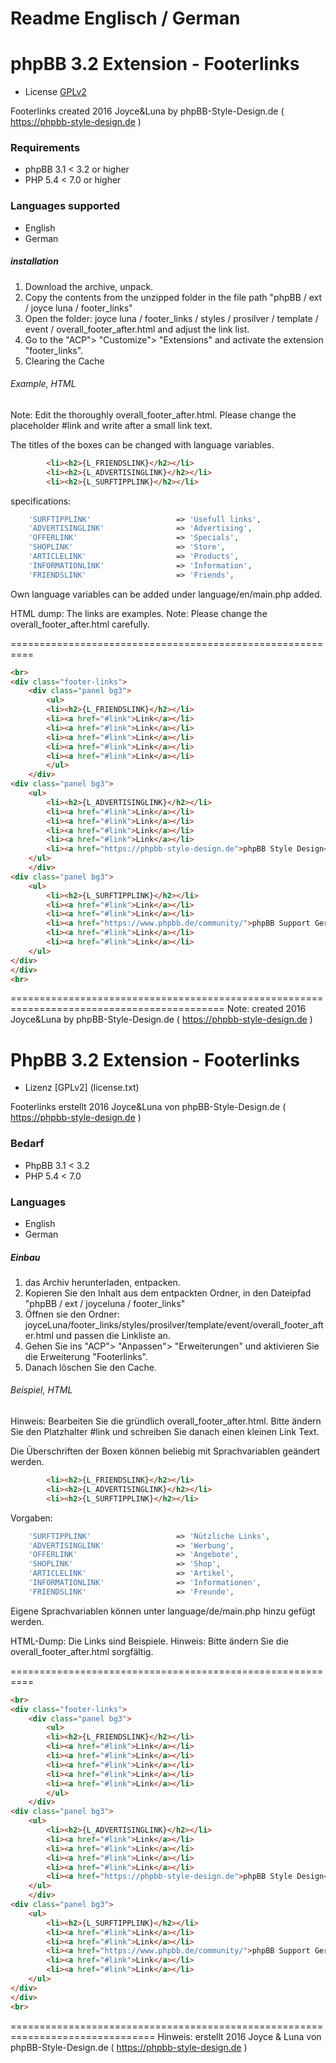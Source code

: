 # Readme Englisch / German 

# phpBB 3.2 Extension - Footerlinks
- License [GPLv2](license.txt)

Footerlinks created 2016 Joyce&Luna by phpBB-Style-Design.de ( https://phpbb-style-design.de )

### Requirements
- phpBB 3.1 < 3.2 or higher
- PHP 5.4 < 7.0 or higher

### Languages supported
- English
- German 

##### installation
1. Download the archive, unpack.
2. Copy the contents from the unzipped folder in the file path "phpBB / ext / joyce luna / footer_links"
3. Open the folder: joyce luna / footer_links / styles / prosilver / template / event / overall_footer_after.html and adjust the link list.
4. Go to the "ACP"> "Customize"> "Extensions" and activate the extension "footer_links".
5. Clearing the Cache

###### Example, HTML
Note: Edit the thoroughly overall_footer_after.html.
Please change the placeholder #link and write after a small link text.

The titles of the boxes can be changed with language variables.
```html
		<li><h2>{L_FRIENDSLINK}</h2></li>
		<li><h2>{L_ADVERTISINGLINK}</h2></li>
		<li><h2>{L_SURFTIPPLINK}</h2></li>
```

specifications:
```php
	'SURFTIPPLINK'					 => 'Usefull links',
	'ADVERTISINGLINK'				 => 'Advertising',
	'OFFERLINK'						 => 'Specials',
	'SHOPLINK'						 => 'Store',
	'ARTICLELINK'					 => 'Products',
	'INFORMATIONLINK'				 => 'Information',
	'FRIENDSLINK'					 => 'Friends',
```

Own language variables can be added under language/en/main.php added.

HTML dump: The links are examples.
Note: Please change the overall_footer_after.html carefully.

==========================================================

<!-- Footerlinks created 2016 Joyce&Luna by phpBB-Style-Design.de ( https://phpbb-style-design.de ) -->
```html
<br>
<div class="footer-links">
	<div class="panel bg3">
		<ul>
		<li><h2>{L_FRIENDSLINK}</h2></li>
		<li><a href="#link">Link</a></li>
		<li><a href="#link">Link</a></li>
		<li><a href="#link">Link</a></li>
		<li><a href="#link">Link</a></li>
		<li><a href="#link">Link</a></li>
		</ul>
	</div>
<div class="panel bg3">
	<ul>
		<li><h2>{L_ADVERTISINGLINK}</h2></li>
		<li><a href="#link">Link</a></li>
		<li><a href="#link">Link</a></li>
		<li><a href="#link">Link</a></li>
		<li><a href="#link">Link</a></li>
		<li><a href="https://phpbb-style-design.de">phpBB Style Design</a></li>
	</ul>
	</div>
<div class="panel bg3">
	<ul>
		<li><h2>{L_SURFTIPPLINK}</h2></li>
		<li><a href="#link">Link</a></li>
		<li><a href="#link">Link</a></li>
		<li><a href="https://www.phpbb.de/community/">phpBB Support German</a></li>
		<li><a href="#link">Link</a></li>
		<li><a href="#link">Link</a></li>
	</ul>
</div>
</div>
<br>
```

===========================================================================================
Note: created 2016 Joyce&Luna by phpBB-Style-Design.de ( https://phpbb-style-design.de )


# PhpBB 3.2 Extension - Footerlinks
- Lizenz [GPLv2] (license.txt)

Footerlinks erstellt 2016 Joyce&Luna von phpBB-Style-Design.de ( https://phpbb-style-design.de )

### Bedarf
- PhpBB 3.1 < 3.2 
- PHP 5.4 < 7.0 

### Languages 
- English
- German 

##### Einbau
1. das Archiv herunterladen, entpacken.
2. Kopieren Sie den Inhalt aus dem entpackten Ordner, in den Dateipfad "phpBB / ext / joyceluna / footer_links"
3. Öffnen sie den Ordner: joyceLuna/footer_links/styles/prosilver/template/event/overall_footer_after.html und passen die Linkliste an.
4. Gehen Sie ins "ACP"> "Anpassen"> "Erweiterungen" und aktivieren Sie die Erweiterung "Footerlinks".
5. Danach löschen Sie den Cache.

###### Beispiel, HTML
Hinweis: Bearbeiten Sie die gründlich overall_footer_after.html.
Bitte ändern Sie den Platzhalter #link und schreiben Sie danach einen kleinen Link Text.

Die Überschriften der Boxen können beliebig mit Sprachvariablen geändert werden.
```html
		<li><h2>{L_FRIENDSLINK}</h2></li>
		<li><h2>{L_ADVERTISINGLINK}</h2></li>
		<li><h2>{L_SURFTIPPLINK}</h2></li>
```

Vorgaben:
```php
	'SURFTIPPLINK'					 => 'Nützliche Links',
	'ADVERTISINGLINK'				 => 'Werbung',
	'OFFERLINK'						 => 'Angebote',
	'SHOPLINK'						 => 'Shop',
	'ARTICLELINK'					 => 'Artikel',
	'INFORMATIONLINK'				 => 'Informationen',
	'FRIENDSLINK'					 => 'Freunde',
```
Eigene Sprachvariablen können unter language/de/main.php hinzu gefügt werden.

HTML-Dump: Die Links sind Beispiele.
Hinweis: Bitte ändern Sie die overall_footer_after.html sorgfältig.

==========================================================

<!-- footerlinks created 2016 Joyce&Luna by phpBB-Style-Design.de ( https://phpbb-style-design.de ) -->
```html
<br>
<div class="footer-links">
	<div class="panel bg3">
		<ul>
		<li><h2>{L_FRIENDSLINK}</h2></li>
		<li><a href="#link">Link</a></li>
		<li><a href="#link">Link</a></li>
		<li><a href="#link">Link</a></li>
		<li><a href="#link">Link</a></li>
		<li><a href="#link">Link</a></li>
		</ul>
	</div>
<div class="panel bg3">
	<ul>
		<li><h2>{L_ADVERTISINGLINK}</h2></li>
		<li><a href="#link">Link</a></li>
		<li><a href="#link">Link</a></li>
		<li><a href="#link">Link</a></li>
		<li><a href="#link">Link</a></li>
		<li><a href="https://phpbb-style-design.de">phpBB Style Design</a></li>
	</ul>
	</div>
<div class="panel bg3">
	<ul>
		<li><h2>{L_SURFTIPPLINK}</h2></li>
		<li><a href="#link">Link</a></li>
		<li><a href="#link">Link</a></li>
		<li><a href="https://www.phpbb.de/community/">phpBB Support German</a></li>
		<li><a href="#link">Link</a></li>
		<li><a href="#link">Link</a></li>
	</ul>
</div>
</div>
<br>
```
===============================================================================
Hinweis: erstellt 2016 Joyce & Luna von phpBB-Style-Design.de ( https://phpbb-style-design.de )

